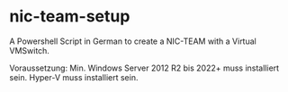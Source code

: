 # nic-team-setup
A Powershell Script in German to create a NIC-TEAM with a Virtual VMSwitch.

Voraussetzung:
Min. Windows Server 2012 R2 bis 2022+ muss installiert sein.
Hyper-V muss installiert sein.
